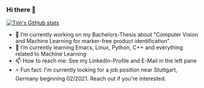 ### Hi there 👋

[![Tim's GitHub stats](https://github-readme-stats.vercel.app/api?username=tim-hilt)](https://github.com/anuraghazra/github-readme-stats)

- 🔭 I’m currently working on my Bachelors-Thesis about "Computer Vision and Machine Learning for marker-free product identification".
- 🌱 I’m currently learning Emacs, Linux, Python, C++ and everything related to Machine Learning
- 📫 How to reach me: See my LinkedIn-Profile and E-Mail in the left pane
- ⚡ Fun fact: I'm currently looking for a job position near Stuttgart, Germany beginning 02/2021. Reach out if you're interested.
